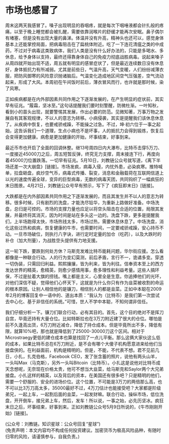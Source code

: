 # 市场也感冒了

周末这两天我感冒了。嗓子出现明显的吞咽疼，就是每次下咽唾液都会针扎般的疼痛，以至于晚上睡觉都会被扎醒，需要依靠润喉片的舒缓才能再次安眠。鼻子偶尔有堵塞，但是没有出现大量的鼻涕。体温并没有升高，精神头也还可以，感觉身体基本上还能掌控局面，把病毒阻击在了扁桃体附近。吃了一下连花清瘟之类的中成药，不过对于病毒这类致病体，我们人类是没有什么好办法的，只能是多喝水、多休息，给予身体以支持，最终还得靠身体自己的免疫力彻底战胜病毒。说起来嗓子从周四就开始出现不适，周五就有明显的感冒症状了，但是最近连续数日没有休息好，身体抵抗力有所减弱。尤其是前些日，气温升高，天气变暖，人们纷纷减薄衣服，把防风御寒的风险意识抛诸脑后。气温变化造成地区间空气压强差，空气流动起来，形成了大风。本周初在午间饭时前后，薄衣冒风而行，也许就是那时候，染了风寒。

正如疾病都是在内外部因素共同作用之下逐渐发展的，在产生明显的症状前，其实早有征兆。“履霜，坚冰至。”这句话提醒我们要时刻警醒，防微杜渐。一叶知秋，看到小的苗头出现，就要警惕其发展，作出必要的防范。见微知著，万事万物之发展自有其客观规律，不以人的意志为转移。小病侵袭，其实是提醒我们该休息休息了。从疾病中恢复，也要戒骄戒躁，不能操之过急。不过，坤·初六位于一事之起始，这告诉我们一个道理，生点小病也不是坏事，人的抵抗力会得到锻炼，恢复后会变得更加健康。病愈是更加健康的开始，坏事结束，好事到来。

最近币市也开启了全面的回调休整。继13号周四日内大瀑布，比特币击穿5万刀、一度接近45000刀之后，周五短暂反弹，终究无力支撑，周末接连下行，再度向着45000刀位置跌落。一切早有征兆。5月10日，刘教链公众号就写道，《离下半场还差一次大崩盘》[链接]。市场发疯，病毒入侵，内忧外患，必染疯寒。推特喊单，拉盘砸盘，疯炒空气币，病毒式传播、裂变，消息和金融载荷在互联网信道上以光的速度传遍全球，变异的巨型病毒，无数的病毒天团，共同钩织了一幅疯狂的末日图景。4月21日，刘教链公众号早有预示，写下了《疯狂即末日》[链接]。

大跌都是在内外部因素共同作用之下逐渐发展的，而且其发生并不以人的意志为转移。很多时候，只有剧烈的洗盘，才能洗尽铅华，为重新上路做好准备。中场洗盘，总归是可控的。市场的支撑力量也应足以将空头阻击在合适的位置，局限其发展，并最终将其消灭，因为时间是站在多头这一边的。洗盘下跌，更多是提醒我们，上半场跑得太快，市场热钱太多，市场过热，需要休息休息了。中场洗盘，消化这些过热和疯病，恢复健康的牛市，也需要时间，一定要戒骄戒躁，安心持币不动。一旦市场破位，则执行八字诀，进行定时定量的加仓（吃药），以及大跌时的补仓（加大剂量），为战胜空头提供有力地支援。

这一轮下跌，要跌到何处方休？马斯克发难比特币能耗问题，华尔街应援。怎么看都像是一种联合行动。人的行为变幻莫测，前后矛盾，言行不一，诡谲多变。穿透一切伪装，只需回归利益。熙熙攘攘，皆为利来，皆为利往。信奉资本至上的西方发达世界的精英，愈精英，则愈少感情用事，愈多理性和利益考量。这些人搞环保，不过是扯着大旗的捞钱。嘴上都是主义，心里全是生意。你追捧他们的光环，对他们深信不疑，觉得他们心怀天下，这就是为什么你只有作为韭菜被收割的命运的根本原因。让别人相信他的是镰刀，相信别人的都是韭菜。正如中本聪在2009年2月的博客回复中一语中的、道出本质：“我认为（比特币）是我们第一次尝试去中心化、基于非信任的系统。”可惜，世人不学中本聪，不知何谓非信任。

我们仔细分析一下。镰刀们联合行动，必有其目的。首先，这个目的绝对不是挥刀自宫，毕竟还持有大量仓位。比如特斯拉也在3万刀附近建了很大的仓位。哪怕是前不久逢高出货，6万刀附近减仓，降低了持仓成本。但是毕竟所出不多，降低有限，就算10%吧，那也就是降低到了25000-30000刀这个区间。相对于Microstraegy更低的建仓成本也算是找回了一点儿平衡。那么这俩大家伙这么低的成本，如果比特币总在6万刀附近，是不会有哪个大傻子机构愿意进来给他们当接盘侠的。在利益面前，机构是精明的。但是，不能，不代表不想。君不见前几日，小扎，扎克伯格，Facebook CEO，发了张含蓄的照片，说他有两头山羊，一头叫Max（马克斯），另外一头叫Bitcoin（比特币）。小扎这是说他对比特币成天念想呢，无奈现在价格太贵，他可不想当大韭菜，给马斯克和Saylor两个大兄弟接盘。小扎这样的精英，以及背后的资本，在美国还有很多吧？只是精明的他们，需要一个舒服的、安全的进场价位。这个位置，不可能是3万刀的两倍那么高，也不可以比3万刀高太多，35000最好不过，4万刀估计也能接受吧？大家都是阶级弟兄，一起上车，一起割后面的韭菜，一起发财嘛。联合行动，操纵市场，低位洗盘，开开倒车，接兄弟上车，然后，发车！所以说，一事之始，必先历坚冰。疯狂末日之后，坏事结束，好事到来。正如刘教链公众号5月9日所说的，《牛市刚刚开始》[链接]。

(公众号：刘教链。知识星球：公众号回复“星球”) \
(免责声明：本文内容均不构成任何投资建议。加密货币为极高风险品种，有随时归零的风险，请谨慎参与，自我负责。)
